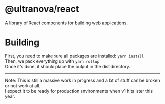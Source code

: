 # @ultranova/react
A library of React components for building web applications.

# Building
First, you need to make sure all packages are installed: ```yarn install```<br />
Then, we pack everything up with  ```yarn rollup```<br />
Once it's done, it should place the output in the dist directory.

****
Note: This is still a massive work in progress and a lot of stuff can be broken or not work at all.<br />
I expect it to be ready for production environments when v1 hits later this year.
